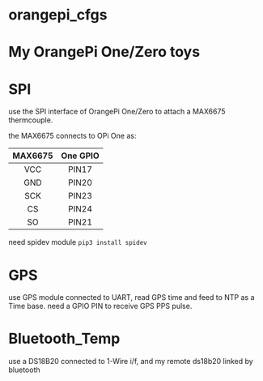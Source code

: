 # orangepi_cfgs
My OrangePi One/Zero toys
================================

# SPI 
use the SPI interface of OrangePi One/Zero to attach a MAX6675 thermcouple.

 the MAX6675 connects to OPi One as:

|MAX6675| One GPIO |
| :-: | :-: | 
|VCC| PIN17 |
|GND| PIN20 |
|SCK| PIN23 |
|CS | PIN24 |
|SO | PIN21 |

need spidev module 
`pip3 install spidev`

# GPS
use GPS module connected to UART, read GPS time and feed to NTP as a Time base.
need a GPIO PIN to receive GPS PPS pulse.

# Bluetooth_Temp
use a DS18B20 connected to 1-Wire i/f, and my remote ds18b20 linked by bluetooth

